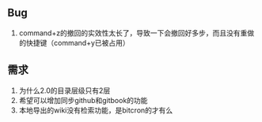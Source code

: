 ## Bug
1. command+z的撤回的实效性太长了，导致一下会撤回好多步，而且没有重做的快捷键（command+y已被占用）
## 需求
1. 为什么2.0的目录层级只有2层
2. 希望可以增加同步github和gitbook的功能
3. 本地导出的wiki没有检索功能，是bitcron的才有么